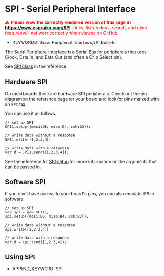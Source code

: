 <!--- Copyright (c) 2013 Gordon Williams, Pur3 Ltd. See the file LICENSE for copying permission. -->
SPI - Serial Peripheral Interface
=============================

<span style="color:red">:warning: **Please view the correctly rendered version of this page at https://www.espruino.com/SPI**. Links, lists, videos, search, and other features will not work correctly when viewed on GitHub.</span>

* KEYWORDS: Serial Peripheral Interface,SPI,Built-In

The [Serial Peripheral Interface](http://en.wikipedia.org/wiki/Serial_Peripheral_Interface_Bus) is a Serial Bus for peripherals that uses Clock, Data In, and Data Out (and often a Chip Select pin).

See [SPI Class](/Reference#SPI) in the reference

Hardware SPI
------------

On most boards there are hardware SPI peripherals. Check out the
pin diagram on the reference page for your board and look for
pins marked with an `SPI` tag.

You can use it as follows.

```
// set up SPI
SPI1.setup({mosi:B5, miso:B4, sck:B3});

// write data without a response
SPI1.write([1,2,3,4])

// write data with a response
var d = SPI1.send([1,2,3,4]);
```

See the reference for [SPI.setup](/Reference#l_SPI_setup) for more information on
the arguments that can be passed in.

Software SPI
------------

If you don't have access to your board's pins, you can also emulate
SPI in software:

```
// set up SPI
var spi = new SPI();
spi.setup({mosi:B5, miso:B4, sck:B3});

// write data without a response
spi.write([1,2,3,4])

// write data with a response
var d = spi.send([1,2,3,4]);
```


Using SPI
---------------

* APPEND_KEYWORD: SPI
